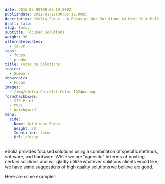 ```yaml
---
date: 2015-05-09T00:05:19.000Z
publishdate: 2012-01-10T00:05:19.000Z
description: eSolia Focus - A Focus on Our Solutions to Meet Your Multi-cultural, Project or System Challenges
draft: false
slug: focus
subtitle: Focused Solutions
weight: 30
alternatelocales:
  - ja-JP
tags:
  - focus
  - product
title: Focus on Solutions
topics:
  - Summary
showtopics:
  - Focus
images:
  - /img/eSolia-Chicklet-Color-1024px.png
formcheckboxes:
  - SIP Print
  - PBXL
  - Watchguard
menu:
  side:
    Name: Solutions Focus
    Weight: 30
    Identifier: focus
    Url: /focus
---
```


eSolia provides focused solutions using a combination of specific methods, software, and hardware. While we are "agnostic" in terms of pushing certain solutions and will gladly utilize whatever solutions clients would like, we have some suggestions of high quality solutions we believe are good.

Here are some examples:
<br>
